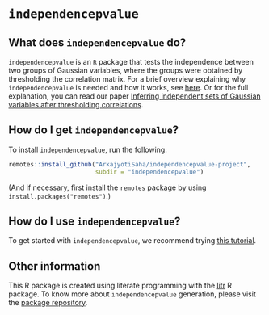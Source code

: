 
<!-- README.md is generated from README.Rmd. Please edit that file -->

# `independencepvalue`

## What does `independencepvalue` do?

`independencepvalue` is an `R` package that tests the independence
between two groups of Gaussian variables, where the groups were obtained
by thresholding the correlation matrix. For a brief overview explaining
why `independencepvalue` is needed and how it works, see
[here](Overview.Rmd). Or for the full explanation, you can read our
paper [Inferring independent sets of Gaussian variables after
thresholding correlations](XXXX.arxiv.org).

## How do I get `independencepvalue`?

To install `independencepvalue`, run the following:

``` r
remotes::install_github("ArkajyotiSaha/independencepvalue-project",
                        subdir = "independencepvalue")
```

(And if necessary, first install the `remotes` package by using
`install.packages("remotes")`.)

## How do I use `independencepvalue`?

To get started with `independencepvalue`, we recommend trying [this
tutorial](Tutorial.Rmd).

## Other information

This R package is created using literate programming with the
[litr](https://github.com/jacobbien/litr-project/tree/main/litr) R
package. To know more about `independencepvalue` generation, please
visit the [package
repository](https://github.com/ArkajyotiSaha/independencepvalue-project).

